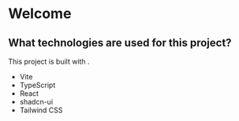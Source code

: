 # Welcome

## What technologies are used for this project?

This project is built with .

- Vite
- TypeScript
- React
- shadcn-ui
- Tailwind CSS
